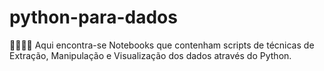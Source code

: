 # python-para-dados
🐍👨‍💻🚀 Aqui encontra-se Notebooks que contenham scripts de técnicas de Extração, Manipulação e Visualização dos dados através do Python.
